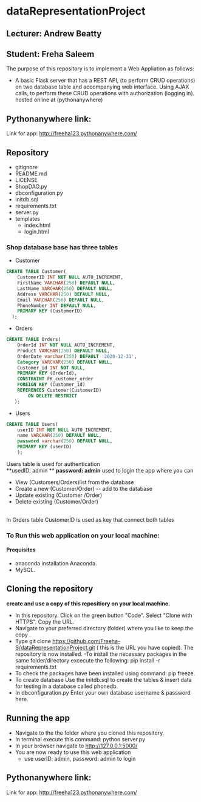 # dataRepresentationProject
## Lecturer: Andrew Beatty
## Student: Freha Saleem
The purpose of this repository is to implement a Web Appliation as follows:
- A basic Flask server that has a REST API, (to perform CRUD operations) on two database table and accompanying web interface. Using AJAX calls, to perform these CRUD operations with authorization (logging in). hosted online at (pythonanywhere)
## Pythonanywhere link:
Link for app: http://freeha123.pythonanywhere.com/

## Repository
- gitignore
- README.md
- LICENSE
- ShopDAO.py
- dbconfiguration.py
- initdb.sql
- requirements.txt
- server.py
- templates
  - index.html
  - login.html

### Shop database base has three tables

- Customer
~~~~sql
CREATE TABLE Customer(
	CustomerID INT NOT NULL AUTO_INCREMENT,
   	FirstName VARCHAR(250) DEFAULT NULL,
	LastName VARCHAR(250) DEFAULT NULL,
   	Address VARCHAR(250) DEFAULT NULL,
   	Email VARCHAR(250) DEFAULT NULL,
   	PhoneNumber INT DEFAULT NULL,
   	PRIMARY KEY (CustomerID)
  );
~~~~
- Orders
~~~~sql
CREATE TABLE Orders(
	OrderId INT NOT NULL AUTO_INCREMENT,
	Product VARCHAR(250) DEFAULT NULL,
	OrderDate varchar(250) DEFAULT '2020-12-31',
	Category VARCHAR(250) DEFAULT NULL,
	Customer_id INT NOT NULL,
	PRIMARY KEY (OrderId),
	CONSTRAINT FK_customer_order
   	FOREIGN KEY (Customer_id)
   	REFERENCES Customer(CustomerID)
      	ON DELETE RESTRICT
   ); 
~~~~  
- Users
~~~~sql
CREATE TABLE Users(
	userID INT NOT NULL AUTO_INCREMENT,
   	name VARCHAR(250) DEFAULT NULL,
   	password varchar(250) DEFAULT NULL,
   	PRIMARY KEY (userID)
   	);
~~~~
Users table is used for authentication<br>
**usedID: admin **
**password: admin**
used to login the app
where you can
- View (Customers/Orders)list from the database
- Create a new (Customer/Order) -- add to the database
- Update existing (Customer /Order)
- Delete existing (Customer/Order)
<br/>
In Orders table CustomerID is used as key that connect both tables

### To Run this web application on your local machine:
#### Prequisites
- anaconda installation Anaconda.
- MySQL.

## Cloning the repository
**create and use a copy of this repositiory on your local machine.**

- In this repository.
Click on the green button "Code". Select "Clone with HTTPS". Copy the URL.
- Navigate to your preferred directory (folder) where you like to keep the copy .
- Type git clone  https://github.com/Freeha-S/dataRepresentationProject.git ( this is the URL you have copied).
The repository is now installed.
-To install the necessary packages in the same folder/directory excecute the following: pip install -r requirements.txt
- To check the packages have been installed using command: pip freeze.
- To create database Use the initdb.sql to create the tables & insert data for testing in a database called phonedb.
- In dbconfiguration.py Enter your own database username & password here.
## Running the app
- Navigate to the the folder where you cloned this repository.
- In terminal execute this command: python server.py
- In your browser navigate to http://127.0.0.1:5000/
- You are now ready to use this web application
	- use  userID: admin, password: admin to login
## Pythonanywhere link:
Link for app: http://freeha123.pythonanywhere.com/
